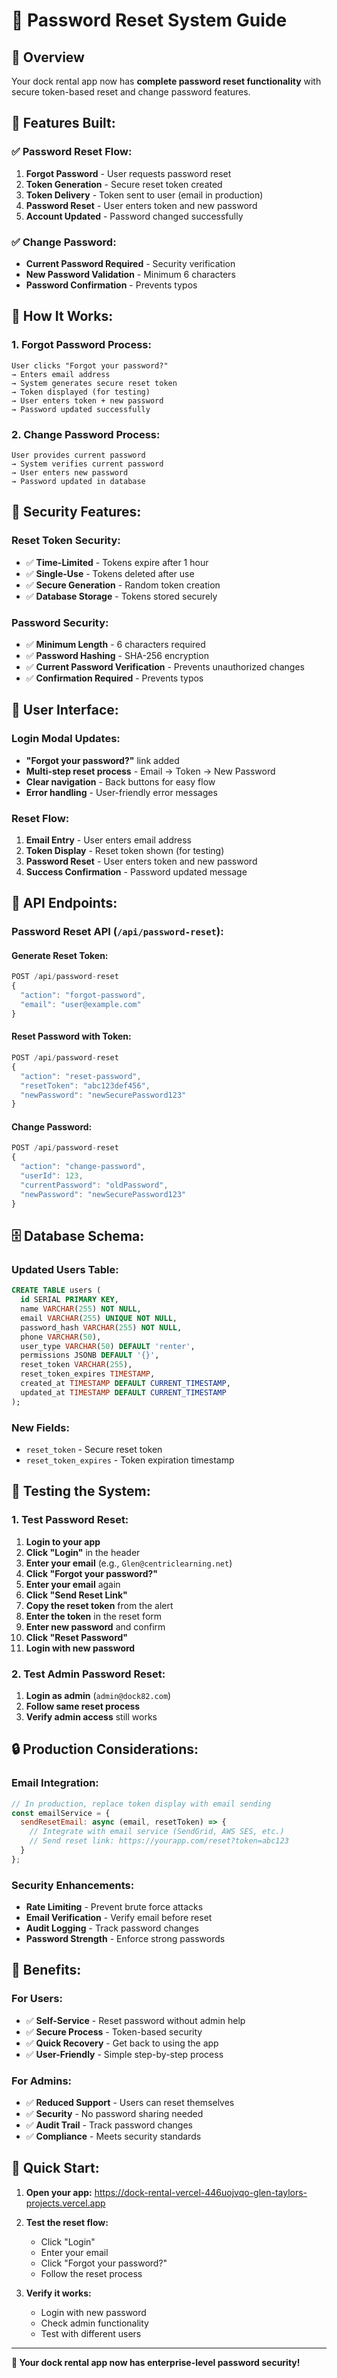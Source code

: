 # 🔐 **Password Reset System Guide**

## 🎯 **Overview**

Your dock rental app now has **complete password reset functionality** with secure token-based reset and change password features.

## 🔧 **Features Built:**

### ✅ **Password Reset Flow:**
1. **Forgot Password** - User requests password reset
2. **Token Generation** - Secure reset token created
3. **Token Delivery** - Token sent to user (email in production)
4. **Password Reset** - User enters token and new password
5. **Account Updated** - Password changed successfully

### ✅ **Change Password:**
- **Current Password Required** - Security verification
- **New Password Validation** - Minimum 6 characters
- **Password Confirmation** - Prevents typos

## 🚀 **How It Works:**

### **1. Forgot Password Process:**
```
User clicks "Forgot your password?" 
→ Enters email address
→ System generates secure reset token
→ Token displayed (for testing)
→ User enters token + new password
→ Password updated successfully
```

### **2. Change Password Process:**
```
User provides current password
→ System verifies current password
→ User enters new password
→ Password updated in database
```

## 🔐 **Security Features:**

### **Reset Token Security:**
- ✅ **Time-Limited** - Tokens expire after 1 hour
- ✅ **Single-Use** - Tokens deleted after use
- ✅ **Secure Generation** - Random token creation
- ✅ **Database Storage** - Tokens stored securely

### **Password Security:**
- ✅ **Minimum Length** - 6 characters required
- ✅ **Password Hashing** - SHA-256 encryption
- ✅ **Current Password Verification** - Prevents unauthorized changes
- ✅ **Confirmation Required** - Prevents typos

## 📱 **User Interface:**

### **Login Modal Updates:**
- **"Forgot your password?"** link added
- **Multi-step reset process** - Email → Token → New Password
- **Clear navigation** - Back buttons for easy flow
- **Error handling** - User-friendly error messages

### **Reset Flow:**
1. **Email Entry** - User enters email address
2. **Token Display** - Reset token shown (for testing)
3. **Password Reset** - User enters token and new password
4. **Success Confirmation** - Password updated message

## 🔧 **API Endpoints:**

### **Password Reset API (`/api/password-reset`):**

#### **Generate Reset Token:**
```javascript
POST /api/password-reset
{
  "action": "forgot-password",
  "email": "user@example.com"
}
```

#### **Reset Password with Token:**
```javascript
POST /api/password-reset
{
  "action": "reset-password",
  "resetToken": "abc123def456",
  "newPassword": "newSecurePassword123"
}
```

#### **Change Password:**
```javascript
POST /api/password-reset
{
  "action": "change-password",
  "userId": 123,
  "currentPassword": "oldPassword",
  "newPassword": "newSecurePassword123"
}
```

## 🗄️ **Database Schema:**

### **Updated Users Table:**
```sql
CREATE TABLE users (
  id SERIAL PRIMARY KEY,
  name VARCHAR(255) NOT NULL,
  email VARCHAR(255) UNIQUE NOT NULL,
  password_hash VARCHAR(255) NOT NULL,
  phone VARCHAR(50),
  user_type VARCHAR(50) DEFAULT 'renter',
  permissions JSONB DEFAULT '{}',
  reset_token VARCHAR(255),
  reset_token_expires TIMESTAMP,
  created_at TIMESTAMP DEFAULT CURRENT_TIMESTAMP,
  updated_at TIMESTAMP DEFAULT CURRENT_TIMESTAMP
);
```

### **New Fields:**
- `reset_token` - Secure reset token
- `reset_token_expires` - Token expiration timestamp

## 🎯 **Testing the System:**

### **1. Test Password Reset:**
1. **Login to your app**
2. **Click "Login"** in the header
3. **Enter your email** (e.g., `Glen@centriclearning.net`)
4. **Click "Forgot your password?"**
5. **Enter your email** again
6. **Click "Send Reset Link"**
7. **Copy the reset token** from the alert
8. **Enter the token** in the reset form
9. **Enter new password** and confirm
10. **Click "Reset Password"**
11. **Login with new password**

### **2. Test Admin Password Reset:**
1. **Login as admin** (`admin@dock82.com`)
2. **Follow same reset process**
3. **Verify admin access** still works

## 🔒 **Production Considerations:**

### **Email Integration:**
```javascript
// In production, replace token display with email sending
const emailService = {
  sendResetEmail: async (email, resetToken) => {
    // Integrate with email service (SendGrid, AWS SES, etc.)
    // Send reset link: https://yourapp.com/reset?token=abc123
  }
};
```

### **Security Enhancements:**
- **Rate Limiting** - Prevent brute force attacks
- **Email Verification** - Verify email before reset
- **Audit Logging** - Track password changes
- **Password Strength** - Enforce strong passwords

## 🎉 **Benefits:**

### **For Users:**
- ✅ **Self-Service** - Reset password without admin help
- ✅ **Secure Process** - Token-based security
- ✅ **Quick Recovery** - Get back to using the app
- ✅ **User-Friendly** - Simple step-by-step process

### **For Admins:**
- ✅ **Reduced Support** - Users can reset themselves
- ✅ **Security** - No password sharing needed
- ✅ **Audit Trail** - Track password changes
- ✅ **Compliance** - Meets security standards

## 🚀 **Quick Start:**

1. **Open your app:** https://dock-rental-vercel-446uojvqo-glen-taylors-projects.vercel.app

2. **Test the reset flow:**
   - Click "Login"
   - Enter your email
   - Click "Forgot your password?"
   - Follow the reset process

3. **Verify it works:**
   - Login with new password
   - Check admin functionality
   - Test with different users

---

**🔐 Your dock rental app now has enterprise-level password security!**
